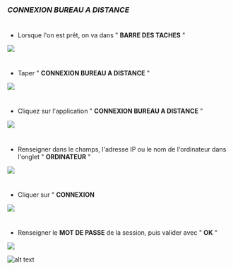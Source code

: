 

### ***CONNEXION BUREAU A DISTANCE***

#
- Lorsque l'on est prêt, on va dans " **BARRE DES TACHES** "

![](<https://github.com/WildCodeSchool/TSSR-2402-P1-G2-Teleassistance/blob/main/Images/CONNEX%20bad.jpg>)

#
- Taper " **CONNEXION BUREAU A DISTANCE** "

![](<https://github.com/WildCodeSchool/TSSR-2402-P1-G2-Teleassistance/blob/main/Images/CONNEX%20bad.jpg>)

#
- Cliquez sur l'application " **CONNEXION BUREAU A DISTANCE** "

![](<https://github.com/WildCodeSchool/TSSR-2402-P1-G2-Teleassistance/blob/main/Images/CONNEX%20connex%20bad.jpg>)

#
- Renseigner dans le champs, l'adresse IP ou le nom de l'ordinateur dans l'onglet " **ORDINATEUR** "

![](<https://github.com/WildCodeSchool/TSSR-2402-P1-G2-Teleassistance/blob/main/Images/CONNEX%20adresse%20ip.jpg>)

#
- Cliquer sur " **CONNEXION**

![](<https://github.com/WildCodeSchool/TSSR-2402-P1-G2-Teleassistance/blob/main/Images/CONNEX%20connexion.jpg>)

#
- Renseigner le **MOT DE PASSE** de la session, puis valider avec " **OK** "

![](<https://github.com/WildCodeSchool/TSSR-2402-P1-G2-Teleassistance/blob/main/Images/CONNEX%20mot%20de%20passe.jpg>)

![alt text](<https://github.com/WildCodeSchool/TSSR-2402-P1-G2-Teleassistance/blob/main/Images/CONNEX%20%20valider.jpg>)
